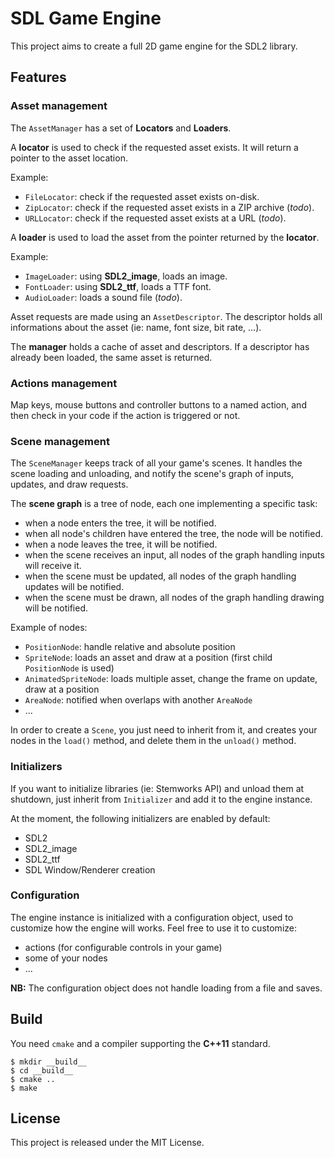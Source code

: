 # SDL Game Engine

This project aims to create a full 2D game engine for the SDL2 library.

## Features

### Asset management

The ``AssetManager`` has a set of **Locators** and **Loaders**.

A **locator** is used to check if the requested asset exists. It will return a pointer
to the asset location.

Example:

 - ``FileLocator``: check if the requested asset exists on-disk.
 - ``ZipLocator``: check if the requested asset exists in a ZIP archive (*todo*).
 - ``URLLocator``: check if the requested asset exists at a URL (*todo*).

A **loader** is used to load the asset from the pointer returned by the **locator**.

Example:

 - ``ImageLoader``: using **SDL2_image**, loads an image.
 - ``FontLoader``: using **SDL2_ttf**, loads a TTF font.
 - ``AudioLoader``: loads a sound file (*todo*).

Asset requests are made using an ``AssetDescriptor``. The descriptor holds all
informations about the asset (ie: name, font size, bit rate, ...).

The **manager** holds a cache of asset and descriptors. If a descriptor has already
been loaded, the same asset is returned.

### Actions management

Map keys, mouse buttons and controller buttons to a named action, and then check
in your code if the action is triggered or not.

### Scene management

The ``SceneManager`` keeps track of all your game's scenes. It handles the scene
loading and unloading, and notify the scene's graph of inputs, updates, and draw
requests.

The **scene graph** is a tree of node, each one implementing a specific task:

 - when a node enters the tree, it will be notified.
 - when all node's children have entered the tree, the node will be notified.
 - when a node leaves the tree, it will be notified.
 - when the scene receives an input, all nodes of the graph handling inputs will receive it.
 - when the scene must be updated, all nodes of the graph handling updates will be notified.
 - when the scene must be drawn, all nodes of the graph handling drawing will be notified.

Example of nodes:

 - ``PositionNode``: handle relative and absolute position
 - ``SpriteNode``: loads an asset and draw at a position (first child ``PositionNode`` is used)
 - ``AnimatedSpriteNode``: loads multiple asset, change the frame on update, draw at a position
 - ``AreaNode``: notified when overlaps with another ``AreaNode``
 - ...

In order to create a ``Scene``, you just need to inherit from it, and creates your
nodes in the ``load()`` method, and delete them in the ``unload()`` method.

### Initializers

If you want to initialize libraries (ie: Stemworks API) and unload them at shutdown,
just inherit from ``Initializer`` and add it to the engine instance.

At the moment, the following initializers are enabled by default:

 - SDL2
 - SDL2_image
 - SDL2_ttf
 - SDL Window/Renderer creation

### Configuration

The engine instance is initialized with a configuration object, used to customize
how the engine will works. Feel free to use it to customize:

 - actions (for configurable controls in your game)
 - some of your nodes
 - ...

**NB:** The configuration object does not handle loading from a file and saves.

## Build

You need ``cmake`` and a compiler supporting the **C++11** standard.

    $ mkdir __build__
    $ cd __build__
    $ cmake ..
    $ make

## License

This project is released under the MIT License.
